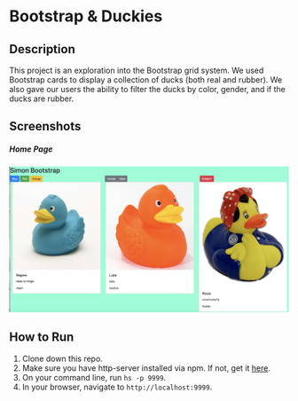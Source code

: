 # Bootstrap & Duckies

## Description
This project is an exploration into the Bootstrap grid system. We used Bootstrap cards to display a collection of ducks (both real and rubber). We also gave our users the ability to filter the ducks by color, gender, and if the ducks are rubber. 

## Screenshots
##### Home Page
![Home Page](./screenshots/BootstrapDuckiesHomePage.png)


## How to Run
1. Clone down this repo.
1. Make sure you have http-server installed via npm. If not, get it [here](https://www.npmjs.com/package/http-server).
1. On your command line, run `hs -p 9999`.
1. In your browser, navigate to `http://localhost:9999`.